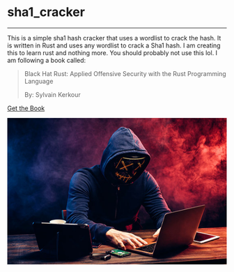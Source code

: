# sha1_cracker
***
This is a simple sha1 hash cracker that uses a wordlist to crack the hash. It is written in Rust and uses any wordlist to crack a Sha1 hash. I am creating this to learn rust and nothing more. You should probably not use this lol. I am following a book called:

> Black Hat Rust: Applied Offensive Security with the Rust Programming Language
> 
> By: Sylvain Kerkour

[Get the Book](https://kerkour.com/black-hat-rust)

![ALT TEXT](sha1cracker/hacker.jpg)